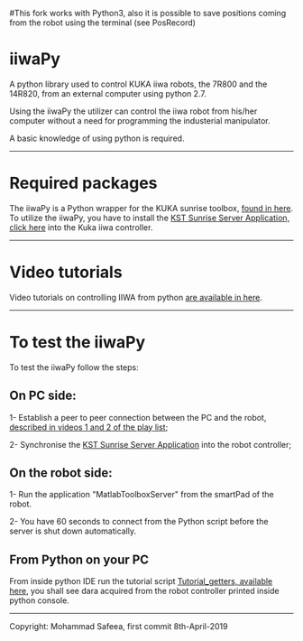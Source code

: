 

#This fork works with Python3, also it is possible to save positions coming from the robot using the terminal (see PosRecord)
# iiwaPy

A python library used to control KUKA iiwa robots, the 7R800 and the 14R820, from an external computer using python 2.7.

Using the iiwaPy the utilizer can control the iiwa robot from his/her computer without a need for programming  the industerial manipulator.

A basic knowledge of using python is required.


--------------------------------------

# Required packages

The iiwaPy is a Python wrapper for the KUKA sunrise toolbox, [found in here](https://github.com/Modi1987/KST-Kuka-Sunrise-Toolbox).
To utilize the iiwaPy, you have to install the [KST Sunrise Server Application, click here](https://github.com/Modi1987/KST-Kuka-Sunrise-Toolbox/tree/master/KUKA_Sunrise_server_source_code) into the Kuka iiwa controller.


--------------------------------------

# Video tutorials

Video tutorials on controlling IIWA from python [are available in here](https://www.youtube.com/watch?v=QkUe8JIs63A&list=PLz558OYgHuZdRoxkqQ-M9LOdksZnEWbKq&index=2&t=0s).


--------------------------------------

# To test the iiwaPy

To test the iiwaPy follow the steps:

## On PC side:
1- Establish a peer to peer connection between the PC and the robot, [described in videos 1 and 2 of the play list](https://www.youtube.com/playlist?list=PLz558OYgHuZd-Gc2-OryITKEXefAmrvae);

2- Synchronise the [KST Sunrise Server Application](https://github.com/Modi1987/KST-Kuka-Sunrise-Toolbox/tree/master/KUKA_Sunrise_server_source_code) into the robot controller;

## On the robot side:
1- Run the application "MatlabToolboxServer" from the smartPad of the robot.

2- You have 60 seconds to connect from the Python script before the server is shut down automatically.

## From Python on your PC
From inside python IDE run the tutorial script [Tutorial_getters, available here](https://github.com/Modi1987/iiwaPy/blob/master/python_client/Tutorial_getters.py), you shall see dara acquired from the robot controller printed inside python console.

--------------------------------------

Copyright: Mohammad Safeea, first commit 8th-April-2019

